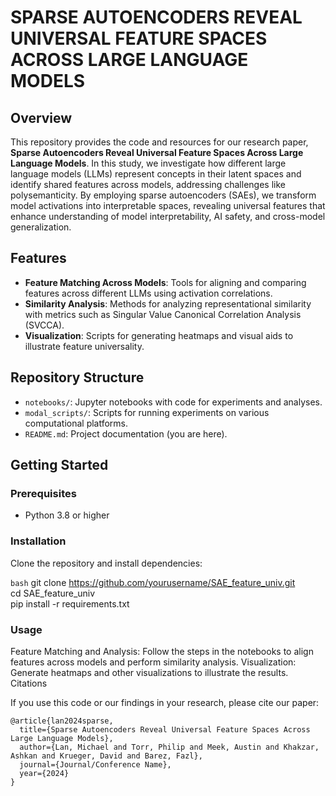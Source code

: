 # SPARSE AUTOENCODERS REVEAL UNIVERSAL FEATURE SPACES ACROSS LARGE LANGUAGE MODELS


## Overview
This repository provides the code and resources for our research paper, **Sparse Autoencoders Reveal Universal Feature Spaces Across Large Language Models**. In this study, we investigate how different large language models (LLMs) represent concepts in their latent spaces and identify shared features across models, addressing challenges like polysemanticity. By employing sparse autoencoders (SAEs), we transform model activations into interpretable spaces, revealing universal features that enhance understanding of model interpretability, AI safety, and cross-model generalization.

## Features
- **Feature Matching Across Models**: Tools for aligning and comparing features across different LLMs using activation correlations.
- **Similarity Analysis**: Methods for analyzing representational similarity with metrics such as Singular Value Canonical Correlation Analysis (SVCCA).
- **Visualization**: Scripts for generating heatmaps and visual aids to illustrate feature universality.

## Repository Structure
- `notebooks/`: Jupyter notebooks with code for experiments and analyses.
- `modal_scripts/`: Scripts for running experiments on various computational platforms.
- `README.md`: Project documentation (you are here).

## Getting Started
### Prerequisites
- Python 3.8 or higher

### Installation
Clone the repository and install dependencies:

```bash```
git clone https://github.com/yourusername/SAE_feature_univ.git \
cd SAE_feature_univ \
pip install -r requirements.txt


### Usage
Feature Matching and Analysis: Follow the steps in the notebooks to align features across models and perform similarity analysis.
Visualization: Generate heatmaps and other visualizations to illustrate the results.
Citations

If you use this code or our findings in your research, please cite our paper:

```
@article{lan2024sparse,
  title={Sparse Autoencoders Reveal Universal Feature Spaces Across Large Language Models},
  author={Lan, Michael and Torr, Philip and Meek, Austin and Khakzar, Ashkan and Krueger, David and Barez, Fazl},
  journal={Journal/Conference Name},
  year={2024}
}

